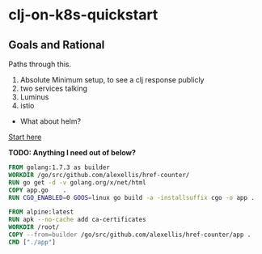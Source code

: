 # clj-on-k8s-quickstart

## Goals and Rational

Paths through this.

1. Absolute Minimum setup, to see a clj response publicly
2. two services talking
3. Luminus
4. istio

* What about helm?

[Start here](docs/01-prerequisites.md)



**TODO: Anything I need out of below?** 

``` dockerfile
FROM golang:1.7.3 as builder
WORKDIR /go/src/github.com/alexellis/href-counter/
RUN go get -d -v golang.org/x/net/html  
COPY app.go    .
RUN CGO_ENABLED=0 GOOS=linux go build -a -installsuffix cgo -o app .

FROM alpine:latest  
RUN apk --no-cache add ca-certificates
WORKDIR /root/
COPY --from=builder /go/src/github.com/alexellis/href-counter/app .
CMD ["./app"]  
```


